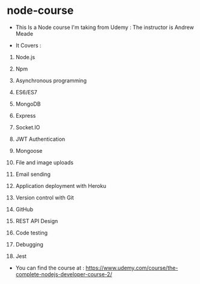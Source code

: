 # node-course
- This Is a Node course I'm taking from Udemy : The instructor is Andrew Meade




- It Covers :

1. Node.js

2. Npm

3. Asynchronous programming

4. ES6/ES7

5. MongoDB

6. Express

7. Socket.IO

8. JWT Authentication

9. Mongoose

10. File and image uploads

11. Email sending

12. Application deployment with Heroku

13. Version control with Git

14. GitHub

15. REST API Design

16. Code testing

17. Debugging

18. Jest




- You can find the course at : https://www.udemy.com/course/the-complete-nodejs-developer-course-2/